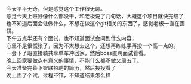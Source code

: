 今天平平无奇，但是感觉这个工作很无聊。</br>
感觉今天上班好像什么都没干，和老板说了几句话，大概这个项目就快完结了</br>
也不知道后面会让做什么，不想在做这个git相关的东西了，感觉老板一直在画饼。</br>
下午五点半还有个面试，也不知道面试会问到什么内容，</br>
心里不是很慌张了，因为不太想去这个，还想再练练手再投一个高一点的。</br>
一会下了班直接骑共享单车冲回家，然后boss直聘面试看看。</br>
晚上回家要做点有意义的事情，不能什么都不做又周五了。</br>
今天准备完善下智联招聘的简历，然后投投看了</br>
晚上面了个试，过程不错，不知道结果怎么样